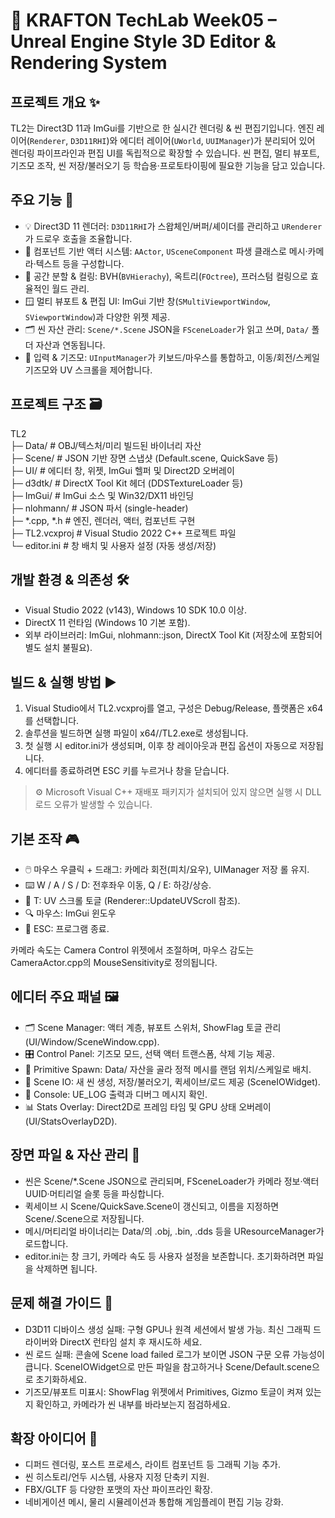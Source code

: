 # 📘 KRAFTON TechLab Week05 – Unreal Engine Style 3D Editor & Rendering System

## 프로젝트 개요 ✨
TL2는 Direct3D 11과 ImGui를 기반으로 한 실시간 렌더링 & 씬 편집기입니다.
엔진 레이어(`Renderer`, `D3D11RHI`)와 에디터 레이어(`UWorld`, `UUIManager`)가 분리되어 있어
렌더링 파이프라인과 편집 UI를 독립적으로 확장할 수 있습니다.
씬 편집, 멀티 뷰포트, 기즈모 조작, 씬 저장/불러오기 등 학습용·프로토타이핑에 필요한 기능을 담고 있습니다.

## 주요 기능 🧩
- 💡 Direct3D 11 렌더러: `D3D11RHI`가 스왑체인/버퍼/셰이더를 관리하고 `URenderer`가 드로우 호출을 조율합니다.
- 🧱 컴포넌트 기반 액터 시스템: `AActor`, `USceneComponent` 파생 클래스로 메시·카메라·텍스트 등을 구성합니다.
- 🧭 공간 분할 & 컬링: BVH(`BVHierachy`), 옥트리(`FOctree`), 프러스텀 컬링으로 효율적인 월드 관리.
- 🪟 멀티 뷰포트 & 편집 UI: ImGui 기반 창(`SMultiViewportWindow`, `SViewportWindow`)과 다양한 위젯 제공.
- 🗂️ 씬 자산 관리: `Scene/*.Scene` JSON을 `FSceneLoader`가 읽고 쓰며, `Data/` 폴더 자산과 연동됩니다.
- 🎯 입력 & 기즈모: `UInputManager`가 키보드/마우스를 통합하고, 이동/회전/스케일 기즈모와 UV 스크롤을 제어합니다.

## 프로젝트 구조 🗃️
TL2<br>
├─ Data/                 # OBJ/텍스처/미리 빌드된 바이너리 자산<br>
├─ Scene/                # JSON 기반 장면 스냅샷 (Default.scene, QuickSave 등)<br>
├─ UI/                   # 에디터 창, 위젯, ImGui 헬퍼 및 Direct2D 오버레이<br>
├─ d3dtk/                # DirectX Tool Kit 헤더 (DDSTextureLoader 등)<br>
├─ ImGui/                # ImGui 소스 및 Win32/DX11 바인딩<br>
├─ nlohmann/             # JSON 파서 (single-header)<br>
├─ *.cpp, *.h            # 엔진, 렌더러, 액터, 컴포넌트 구현<br>
├─ TL2.vcxproj           # Visual Studio 2022 C++ 프로젝트 파일<br>
└─ editor.ini            # 창 배치 및 사용자 설정 (자동 생성/저장)

## 개발 환경 & 의존성 🛠️

- Visual Studio 2022 (v143), Windows 10 SDK 10.0 이상.
- DirectX 11 런타임 (Windows 10 기본 포함).
- 외부 라이브러리: ImGui, nlohmann::json, DirectX Tool Kit (저장소에 포함되어 별도 설치 불필요).

## 빌드 & 실행 방법 ▶️

1. Visual Studio에서 TL2.vcxproj를 열고, 구성은 Debug/Release, 플랫폼은 x64를 선택합니다.
2. 솔루션을 빌드하면 실행 파일이 x64/<Configuration>/TL2.exe로 생성됩니다.
3. 첫 실행 시 editor.ini가 생성되며, 이후 창 레이아웃과 편집 옵션이 자동으로 저장됩니다.
4. 에디터를 종료하려면 ESC 키를 누르거나 창을 닫습니다.

> ⚙️ Microsoft Visual C++ 재배포 패키지가 설치되어 있지 않으면 실행 시 DLL 로드 오류가 발생할 수 있습니다.

## 기본 조작 🎮

- 🖱️ 마우스 우클릭 + 드래그: 카메라 회전(피치/요우), UIManager 저장 롤 유지.
- ⌨️ W / A / S / D: 전후좌우 이동, Q / E: 하강/상승.
- 🔁 T: UV 스크롤 토글 (Renderer::UpdateUVScroll 참조).
- 🔍 마우스: ImGui 윈도우
- 🚪 ESC: 프로그램 종료.

카메라 속도는 Camera Control 위젯에서 조절하며, 마우스 감도는 CameraActor.cpp의 MouseSensitivity로 정의됩니다.

## 에디터 주요 패널 🖼️

- 🗂️ Scene Manager: 액터 계층, 뷰포트 스위처, ShowFlag 토글 관리 (UI/Window/SceneWindow.cpp).
- 🎛️ Control Panel: 기즈모 모드, 선택 액터 트랜스폼, 삭제 기능 제공.
- 🧱 Primitive Spawn: Data/ 자산을 골라 정적 메시를 랜덤 위치/스케일로 배치.
- 💾 Scene IO: 새 씬 생성, 저장/불러오기, 퀵세이브/로드 제공 (SceneIOWidget).
- 💬 Console: UE_LOG 출력과 디버그 메시지 확인.
- 📊 Stats Overlay: Direct2D로 프레임 타임 및 GPU 상태 오버레이 (UI/StatsOverlayD2D).

## 장면 파일 & 자산 관리 📁

- 씬은 Scene/*.Scene JSON으로 관리되며, FSceneLoader가 카메라 정보·액터 UUID·머티리얼 슬롯 등을 파싱합니다.
- 퀵세이브 시 Scene/QuickSave.Scene이 갱신되고, 이름을 지정하면 Scene/<Name>.Scene으로 저장됩니다.
- 메시/머티리얼 바이너리는 Data/의 .obj, .bin, .dds 등을 UResourceManager가 로드합니다.
- editor.ini는 창 크기, 카메라 속도 등 사용자 설정을 보존합니다. 초기화하려면 파일을 삭제하면 됩니다.

## 문제 해결 가이드 🛟

- D3D11 디바이스 생성 실패: 구형 GPU나 원격 세션에서 발생 가능. 최신 그래픽 드라이버와 DirectX 런타임 설치 후 재시도하
세요.
- 씬 로드 실패: 콘솔에 Scene load failed 로그가 보이면 JSON 구문 오류 가능성이 큽니다. SceneIOWidget으로 만든 파일을
참고하거나 Scene/Default.scene으로 초기화하세요.
- 기즈모/뷰포트 미표시: ShowFlag 위젯에서 Primitives, Gizmo 토글이 켜져 있는지 확인하고, 카메라가 씬 내부를 바라보는지
점검하세요.

## 확장 아이디어 🌱

- 디퍼드 렌더링, 포스트 프로세스, 라이트 컴포넌트 등 그래픽 기능 추가.
- 씬 히스토리/언두 시스템, 사용자 지정 단축키 지원.
- FBX/GLTF 등 다양한 포맷의 자산 파이프라인 확장.
- 네비게이션 메시, 물리 시뮬레이션과 통합해 게임플레이 편집 기능 강화.

